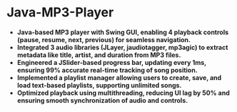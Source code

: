 # Java-MP3-Player

- **Java-based MP3 player with Swing GUI, enabling 4 playback controls (pause, resume, next, previous) for seamless navigation.**
- **Integrated 3 audio libraries (JLayer, jaudiotagger, mp3agic) to extract metadata like title, artist, and duration from MP3 files.**
- **Engineered a JSlider-based progress bar, updating every 1ms, ensuring 99% accurate real-time tracking of song position.**
- **Implemented a playlist manager allowing users to create, save, and load text-based playlists, supporting unlimited songs.**
- **Optimized playback using multithreading, reducing UI lag by 50% and ensuring smooth synchronization of audio and controls.**
